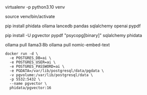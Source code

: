 
virtualenv -p python3.10 venv

source venv/bin/activate

pip install phidata ollama lancedb pandas sqlalchemy openai pypdf 

pip install -U pgvector pypdf "psycopg[binary]" sqlalchemy phidata

ollama pull llama3:8b
ollama pull nomic-embed-text

```shell
docker run -d \
  -e POSTGRES_DB=ai \
  -e POSTGRES_USER=ai \
  -e POSTGRES_PASSWORD=ai \
  -e PGDATA=/var/lib/postgresql/data/pgdata \
  -v pgvolume:/var/lib/postgresql/data \
  -p 5532:5432 \
  --name pgvector \
  phidata/pgvector:16
```


